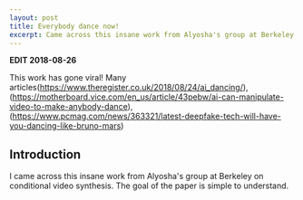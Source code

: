 ```yaml
---
layout: post
title: Everybody dance now!
excerpt: Came across this insane work from Alyosha's group at Berkeley on conditional video synthesis. You can make yourself or anybody imitate moves from photos or videos!
---
```


**EDIT 2018-08-26**

This work has gone viral! Many articles(https://www.theregister.co.uk/2018/08/24/ai_dancing/), (https://motherboard.vice.com/en_us/article/43pebw/ai-can-manipulate-video-to-make-anybody-dance), (https://www.pcmag.com/news/363321/latest-deepfake-tech-will-have-you-dancing-like-bruno-mars)

## Introduction
I came across this insane work from Alyosha's group at Berkeley on conditional video synthesis. The goal of the paper is simple to understand.  